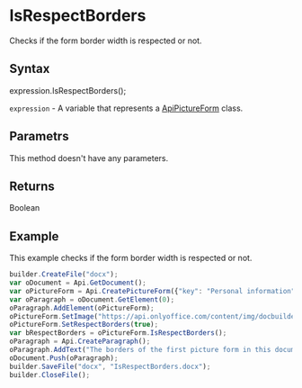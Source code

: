 # IsRespectBorders

Checks if the form border width is respected or not.

## Syntax

expression.IsRespectBorders();

`expression` - A variable that represents a [ApiPictureForm](../ApiPictureForm.md) class.

## Parametrs

This method doesn't have any parameters.

## Returns

Boolean

## Example

This example checks if the form border width is respected or not.

```javascript
builder.CreateFile("docx");
var oDocument = Api.GetDocument();
var oPictureForm = Api.CreatePictureForm({"key": "Personal information", "tip": "Upload your photo", "required": true, "placeholder": "Photo", "scaleFlag": "tooBig", "lockAspectRatio": true, "shiftX": 50, "shiftY": 50});
var oParagraph = oDocument.GetElement(0);
oParagraph.AddElement(oPictureForm);
oPictureForm.SetImage("https://api.onlyoffice.com/content/img/docbuilder/examples/user-profile.png");
oPictureForm.SetRespectBorders(true);
var bRespectBorders = oPictureForm.IsRespectBorders();
oParagraph = Api.CreateParagraph();
oParagraph.AddText("The borders of the first picture form in this document are respected when scaling the image: " + bRespectBorders);
oDocument.Push(oParagraph);
builder.SaveFile("docx", "IsRespectBorders.docx");
builder.CloseFile();
```